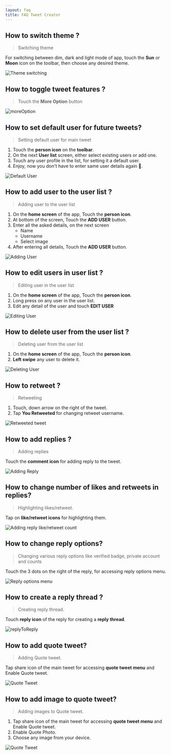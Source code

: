 ```yaml
---
layout: faq
title: FAQ Tweet Creator
---
```

<!-- 1 -->
## How to switch theme ?

>Switching theme

For switching between dim, dark and light mode of app, touch the **Sun** or **Moon** icon on the toolbar, then choose any desired theme.

![Theme switching](../../assets/images/help-section/themeChange.jpg
)


<!-- 2 -->
## How to toggle tweet features ?
> Touch the **More Option** button

![moreOption](../../assets/images/help-section/moreoption.jpg
)

<!-- 3 -->
## How to set default user for future tweets?
> Setting default user for main tweet

1. Touch the **person icon** on the **toolbar**.
2. On the next **User list** screen, either select existing users or add one.
3. Touch any user profile in the list, for setting it a default user.
4. Enjoy, now you don't have to enter same user details again 🙂.

![Default User](../../assets/images/help-section/defaultUser.jpg
)
<!-- 4 -->
## How to add user to the user list ?
> Adding user to the user list

1. On the **home screen** of the app, Touch the **person icon**.
1. At bottom of the screen, Touch the **ADD USER** button.
1. Enter all the asked details, on the next screen
    * Name
    * Username
    * Select image
1. After entering all details, Touch the **ADD USER** button.

![Adding User](../../assets/images/help-section/addUserinList.jpg
)
<!-- 5 -->
## How to edit users in user list ?
> Editing user in the user list

1. On the **home screen** of the app, Touch the **person icon**.
1. Long press on any user in the user list.
1. Edit any detail of the user and touch **EDIT USER**

![Editing User](../../assets/images/help-section/editUserSelect.jpg
)
<!-- 6 -->
## How to delete user from the user list ?
> Deleting user from the user list

1. On the **home screen** of the app, Touch the **person icon**.
1. **Left swipe** any user to delete it.

![Deleting User](../../assets/images/help-section/deleteUserSelect.jpg
)
<!-- 7 -->
## How to retweet ?
> Retweeting 

1. Touch, down arrow on the right of the tweet.
1. Tap **You Retweeted** for changing retweet username.

![Retweeted tweet](../../assets/images/help-section/youRetweeted.jpg)

<!-- 8 -->

## How to add replies ?
> Adding replies

Touch the **comment icon** for adding reply to the tweet.

![Adding Reply](../../assets/images/help-section/replyTweetOriginal.jpg
)

<!-- 9 -->
## How to change number of likes and retweets in replies?
> Highlighting likes/retweet.

Tap on **like/retweet icons** for highlighting them.



![Adding reply like/retweet count](../../assets/images/help-section/replyLike&TweetCounter.jpg
)
<!-- 10 -->
## How to change reply options?
> Changing various reply options like verified badge, private account and counts

Touch the 3 dots on the right of the reply, for accessing reply options menu.

![Reply options menu](../../assets/images/help-section/tweetReplyOption.jpg
)
<!-- 11 -->
## How to create a reply thread ?
> Creating reply thread.

Touch **reply icon** of the reply for creating a **reply thread**.

![replyToReply](../../assets/images/help-section/replyToReply.jpg
)

<!-- 12 -->
## How to add quote tweet?

> Adding Quote tweet.

Tap share icon of the main tweet for accessing **quote tweet menu** and Enable Quote tweet.

![Quote Tweet](../../assets/images/help-section/quoteTweet.jpg
)

<!-- 13 -->
## How to add image to quote tweet?

> Adding images to Quote tweet.

1. Tap share icon of the main tweet for accessing **quote tweet menu** and Enable Quote tweet.
2. Enable Quote Photo.
3. Choose any image from your device.

![Quote Tweet](../../assets/images/help-section/quotetweetimage.jpg
)

